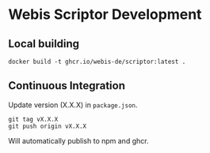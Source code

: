 Webis Scriptor Development
==========================

Local building
--------------
```
docker build -t ghcr.io/webis-de/scriptor:latest .
```

Continuous Integration
----------------------
Update version (X.X.X) in `package.json`.
```
git tag vX.X.X
git push origin vX.X.X
```
Will automatically publish to npm and ghcr.

